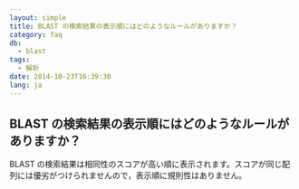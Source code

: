 ```yaml
---
layout: simple
title: BLAST の検索結果の表示順にはどのようなルールがありますか？
category: faq
db:
  - blast
tags: 
  - 解析
date: 2014-10-23T16:39:30
lang: ja
---
```


## BLAST の検索結果の表示順にはどのようなルールがありますか？

BLAST の検索結果は相同性のスコアが高い順に表示されます。スコアが同じ配列には優劣がつけられませんので，表示順に規則性はありません。